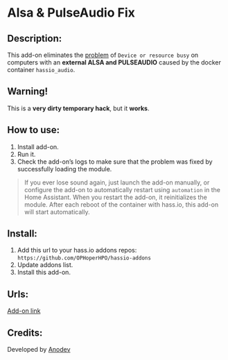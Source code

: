 # Alsa & PulseAudio Fix
## Description:
This add-on eliminates the [problem](https://github.com/home-assistant/audio/issues/12) of ``Device or resource busy`` on computers with an **external ALSA and PULSEAUDIO** caused by the docker container ```hassio_audio```.
## Warning!
This is a **very dirty temporary hack**, but it **works**.
## How to use:
1. Install add-on.
2. Run it.
3. Check the add-on’s logs to make sure that
the problem was fixed by successfully loading the module.
> If you ever lose sound again, just launch the add-on manually, or configure the add-on to automatically restart using `automation` in the Home Assistant.
> When you restart the add-on, it reinitializes the module.
> After each reboot of the container with hass.io, this add-on will start automatically.
## Install:
1. Add this url to your hass.io addons repos: \
`https://github.com/OPHoperHPO/hassio-addons`
2. Update addons list.
3. Install this add-on.
## Urls:
[Add-on link](https://github.com/OPHoperHPO/hassio-addons/tree/master/pulseaudio_fix)
## Credits:
Developed by [Anodev](https://github.com/OPHoperHPO)

